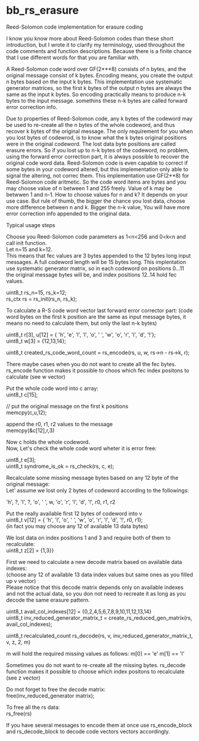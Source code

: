 # bb_rs_erasure
Reed-Solomon code implementation for erasure coding  
  
  
  I know you know more about Reed-Solomon codes than these short introduction,
  but I wrote it to clarify my terminology, used throughout the code comments
  and function descriptions. Because there is a finite chance that I use
  different words for that you are familiar with.  
   
  A Reed-Solomon code word over GF(2***8) consists of n bytes,
  and the original message consist of k bytes. Encoding means,
  you create the output n bytes based on the input k bytes.
  This implementation use systematic generator matrices, so the first k bytes
  of the output n bytes are always the same as the input k bytes.
  So encoding practically means to produce n-k bytes to the input message.
  somethins these n-k bytes are called forward error correction info.  
   
  Due to properties of Reed-Solomon code, any k bytes of the codeword
  may be used to re-create all the n bytes of the whole codeword,
  and thus recover k bytes of the original message.
  The only requirement for you when you lost bytes of codewrod,
  is to know what the k bytes original positions were
  in the original codeword. The lost data byte positions are called erasure errors.
  So if you lost up to n-k bytes of the codeword,
  no problem, using the forward error correction part, it is always possible
  to recover the original code word data.
  Reed-Solomon code is even capable to correct if some bytes in your codeword altered,
  but this implementation only able to signal the altering, not correc them.
  This implementation use GF(2**8) for Reed-Solomon code aritmetic.
  So the code word items are bytes and you may choose value of n between 1 and 255 freely.
  Value of k may be betwwen 1 and n-1. How to choose values for n and k?
  It depends on your use case. But rule of thumb, the bigger the chance you lost
  data, choose more difference between n and k. Bigger the n-k value,
  You will have more error correction info appended to the original data.  
   
   
 Typical usage steps  
   
  Choose you Reed-Solomon code parameters as 1<n<256 and 0<k<n and call init function.  
  Let n=15 and k=12.  
  This means that fec values are 3 bytes appended to the 12 bytes long input messages.
  A full codeword length will be 15 bytes long. This implentation use systematic
  generator matrix, so in each codeword on positions 0...11  
  the original message bytes will be, and index positions 12..14 hold fec values.  
   
  uint8_t rs_n=15, rs_k=12;  
  rs_ctx rs = rs_init(rs_n, rs_k);  
   
  To calculate a R-S code word vector last forward error corrector part:
  (code word bytes on the first k position are the same as input message bytes,
   it means no need to calculate them, but only the last n-k bytes)  
   
  uint8_t r[3], u[12] = { 'h', 'e', 'l', 'l', 'o', ' ', 'w', 'o', 'r', 'l', 'd', '!'};  
  uint8_t w[3] = {12,13,14};  
   
  uint8_t created_rs_code_word_count = rs_encode(rs, u, w, rs->n - rs->k, r);  
   
  There maybe cases when you do not want to create all the fec bytes. rs_encode function
  makes it possible to choos which fec index positons to calculate (see w vector)  
   
  Put the whole code word into c array:  
  uint8_t c[15];  
   
  // put the original message on the first k positions  
  memcpy(c,u,12);  
   
  append the r0, r1, r2 values to the message  
  memcpy(&c[12],r,3)  
 
  Now c holds the whole codeword.  
  Now, Let's check the whole code word wheter it is error free:  
   
  uint8_t e[3];  
  uint8_t syndrome_is_ok = rs_check(rs, c, e);  
   
   
  Recalculate some missing message bytes based on any 12 byte of the original message:  
  Let' assume we lost only 2 bytes of codeword according to the followings:  
   
  'h', ?, 'l', ?, 'o', ' ', w, 'o', 'r', 'l', 'd', '!', r0, r1, r2  
    
  Put the really available first 12 bytes of codeword  into v  
  uint8_t v[12] = { 'h', 'l', 'o', ' ', 'w', 'o', 'r', 'l', 'd', '!', r0, r1};  
  (in fact you may choose any 12 of available 13 data bytes)  
   
  We lost data on index positions 1 and 3 and require both of them to recalculate:  
  uint8_t z[2] = {1,3}}  
 
  First we need to calculate a new decode matrix based on available data indexes:  
  (choose any 12 of available 13 data index values but same ones as you filled up v vector)  
  Please notice that this decode matrix depends only on available indexes and not the actual data,
  so you don not need to recreate it as long as you decode the same erasure pattern.  
   
  uint8_t avail_col_indexes[12] = {0,2,4,5,6,7,8,9,10,11,12,13,14}  
  uint8_t inv_reduced_generator_matrix_t = create_rs_reduced_gen_matrix(rs, avail_col_indexes);
 
  uint8_t recalculated_count rs_decode(rs, v, inv_reduced_generator_matrix_t, v, z, 2, m)
 
  m will hold the required missing values as follows:
  m[0] == 'e'
  m[1] == 'l'
 
  Sometimes you do not want to re-create all the missing bytes. rs_decode function
  makes it possible to choose which index positons to recalculate (see z vector)  
   
  Do mot forget to free the decode matrix:  
  free(inv_reduced_generator matrix);  
   
  To free all the rs data:  
  rs_free(rs)  
   
   
  If you have several messages to encode them at once use rs_encode_block and
  rs_decode_block to decode code vectors vectors  accordingly.  
